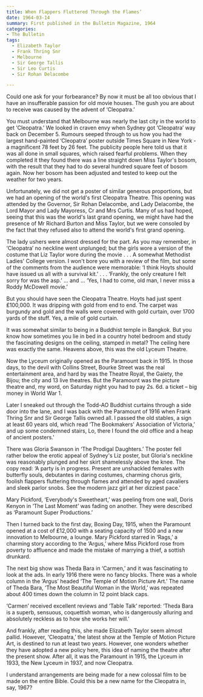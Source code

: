 ```yaml
---
title: When Flappers Fluttered Through the Flames’ 
date: 1964-03-14
summary: First published in the Bulletin Magazine, 1964
categories:
- The Bulletin
tags:
  - Elizabeth Taylor
  - Frank Thring Snr
  - Melbourne
  - Sir George Tallis
  - Sir Leo Curtis
  - Sir Rohan Delacombe

---
```


Could one ask for your forbearance?  By now it must be all too obvious that I have an insufferable passion for old movie houses.  The gush you are about to receive was caused by the advent of ‘Cleopatra.’

You must understand that Melbourne was nearly the last city in the world to get ‘Cleopatra.’  We looked in craven envy when Sydney got ‘Cleopatra’ way back on December 5. Rumours seeped through to us how you had the largest hand-painted ‘Cleopatra’ poster outside Times Square in New York - a magnificent 78 feet by 26 feet.  The publicity people here told us that it was all done in small squares, which raised fearful problems.  When they completed it they found there was a line straight down Miss Taylor's bosom, with the result that they had to do several hundred square feet of bosom again.  Now her bosom has been adjusted and tested to keep out the weather for two years.

Unfortunately, we did not get a poster of similar generous proportions, but we had an opening of the world's first Cleopatra Theatre.  This opening was attended by the Governor, Sir Rohan Delacombe, and Lady Delacombe, the Lord Mayor and Lady Mayoress, Cr and Mrs Curtis.  Many of us had hoped, seeing that this was the world's last grand opening, we might have had the presence of Mr Richard Burton and Miss Taylor, but we were consoled by the fact that they refused also to attend the world's first grand opening.

The lady ushers were almost dressed for the part.  As you may remember, in ‘Cleopatra’ no neckline went unplunged; but the girls wore a version of the costume that Liz Taylor wore during the movie . . . A somewhat Methodist Ladies' College version.  I won't bore you with a review of the film, but some of the comments from the audience were memorable: ‘I think Hoyts should have issued us all with a survival kit.’ . . . ‘Frankly, the only creature I felt sorry for was the asp.’ … and ... ‘Yes, I had to come, old man, I never miss a Roddy McDowell movie.’

But you should have seen the Cleopatra Theatre.  Hoyts had just spent ₤100,000.  It was dripping with gold from end to end.  The carpet was burgundy and gold and the walls were covered with gold curtain, over 1700 yards of the stuff.  Yes, a mile of gold curtain.

It was somewhat similar to being in a Buddhist temple in Bangkok.  But you know how sometimes you lie in bed in a country hotel bedroom and study the fascinating designs on the ceiling, stamped in metal?  The ceiling here was exactly the same.  Heavens above, this was the old Lyceum Theatre.

Now the Lyceum originally opened as the Paramount back in 1915.  In those days, to the devil with Collins Street, Bourke Street was the real entertainment area, and hard by was the Theatre Royal, the Gaiety, the Bijou; the city and 13 live theatres.  But the Paramount was the picture theatre and, my word, on Saturday night you had to pay 2s. 6d. a ticket – big money in World War 1.

Later I sneaked out through the Todd-AO Buddhist curtains through a side door into the lane, and I was back with the Paramount of 1916 when Frank Thring Snr and Sir George Tallis owned all.  I passed the old stables, a sign at least 60 years old, which read ‘The Bookmakers' Association of Victoria,’ and up some condemned stairs, Lo, there I found the old office and a heap of ancient posters.'

There was Gloria Swanson in ‘The Prodigal Daughters.’ The poster fell rather below the erotic appeal of Sydney's Liz poster, but Gloria's neckline was reasonably plunged and her skirt shamelessly above the knee.  The copy read: ‘A party is in progress.  Present are unshackled females with butterfly souls, debutantes in daring costumes, charming chorus girls, foolish flappers fluttering through flames and attended by aged cavaliers and sleek parlor snobs.  See the modern jazz girl at her dizziest pace.’

Mary Pickford, ‘Everybody's Sweetheart,’ was peeling from one wall, Doris Kenyon in ‘The Last Moment’ was fading on another.  They were described as ‘Paramount Super Productions.’

Then I turned back to the first day, Boxing Day, 1915, when the Paramount opened at a cost of ₤12,000 with a seating capacity of 1500 and a new innovation to Melbourne, a lounge.  Mary Pickford starred in ‘Rags,’ a charming story according to the ‘Argus,’ where Miss Pickford rose from poverty to affluence and made the mistake of marrying a thief, a sottish drunkard.

The next big show was Theda Bara in ‘Carmen,’ and it was fascinating to look at the ads.  In early 1916 there were no fancy blocks.  There was a whole column in the ‘Argus’ headed ‘The Temple of Motion Picture Art.’  The name of Theda Bara, ‘The Most Beautiful Woman in the World,’ was repeated about 400 times down the column in 12 point black caps.

‘Carmen’ received excellent reviews and ‘Table Talk’ reported: ‘Theda Bara is a superb, sensuous, coquettish woman, who is dangerously alluring and absolutely reckless as to how she works her will.’

And frankly, after reading this, she made Elizabeth Taylor seem almost pallid.  However, ‘Cleopatra,’ the latest show at the Temple of Motion Picture Art, is destined to run at least two years.  However, one wonders whether they have adopted a new policy here, this idea of naming the theatre after the present show.  After all, it was the Paramount in 1915, the Lyceum in 1933, the New Lyceum in 1937, and now Cleopatra.

I understand arrangements are being made for a new colossal film to be made on the entire Bible.  Could this be a new name for the Cleopatra in, say, 1967?
